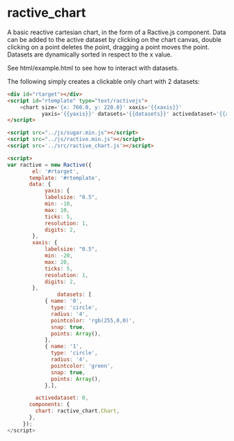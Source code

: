 # ractive_chart
A basic reactive cartesian chart, in the form of a Ractive.js component.
Data can be added to the active dataset by clicking on the chart canvas, double clicking on a point deletes the point,
dragging a point moves the point.  Datasets are dynamically sorted in respect to the x value.

See html/example.html to see how to interact with datasets.

The following simply creates a clickable only chart with 2 datasets:
```html	
<div id="rtarget"></div>
<script id="rtemplate" type="text/ractivejs">
	<chart size='{x: 760.0, y: 220.0}' xaxis='{{xaxis}}'
		   yaxis='{{yaxis}}' datasets='{{datasets}}' activedataset='{{activedataset}}' />
</script>

<script src="../js/sugar.min.js"></script>
<script src="../js/ractive.min.js"></script>
<script src='../src/ractive_chart.js'></script>

<script>
var ractive = new Ractive({
	   	el: '#rtarget',
	   template: '#rtemplate',
	   data: {
			yaxis: {
			labelsize: "0.5",
			min: -10,
			max: 10,
			ticks: 5,
	        resolution: 1,
	        digits: 2,
		},
		xaxis: {
			labelsize: "0.5",
			min: -20,
			max: 20,
			ticks: 5,
	        resolution: 1,
	        digits: 2,
		},
				datasets: [
			{ name: '0',
			  type: 'circle',
			  radius: '4',
			  pointcolor: 'rgb(255,0,0)',
			  snap: true,
			  points: Array(),
			},
			{ name: '1',
			  type: 'circle',
			  radius: '4',
			  pointcolor: 'green',
			  snap: true,
			  points: Array(),
			},],

		 activedataset: 0,
	   components: {
		 chart: ractive_chart.Chart,
	   },
	 });
</script>
```
